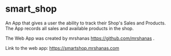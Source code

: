 # smart_shop

An App that gives a user the ability to track their Shop's Sales and Products. The App records all sales and available products in the shop.

The Web App was created by mrshanas https://github.com/mrshanas .

Link to the web app: https://smartshop.mrshanas.com

